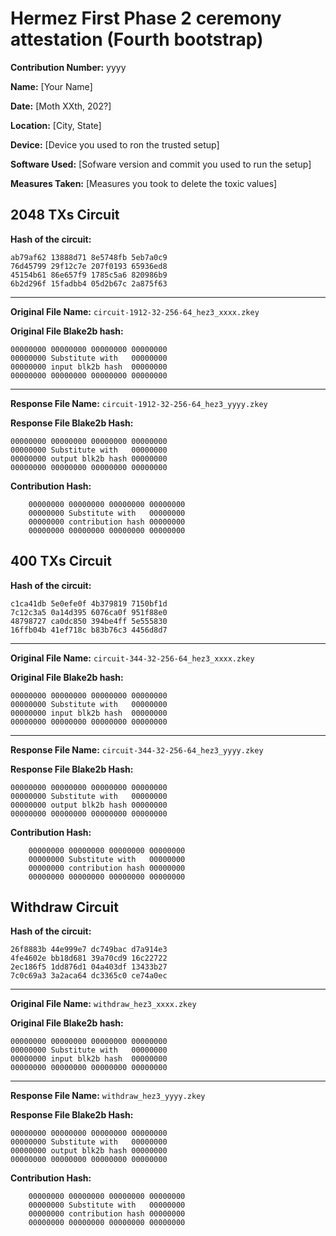 # Hermez First Phase 2 ceremony attestation  (Fourth bootstrap)

**Contribution Number:**    yyyy

**Name:**    [Your Name]

**Date:**    [Moth XXth, 202?]

**Location:**   [City, State]

**Device:** [Device you used to ron the trusted setup]

**Software Used:** [Sofware version and commit you used to run the setup]

**Measures Taken:** [Measures you took to delete the toxic values]


## 2048 TXs Circuit

**Hash of the circuit:**
````
ab79af62 13888d71 8e5748fb 5eb7a0c9
76d45799 29f12c7e 207f0193 65936ed8
45154b61 86e657f9 1785c5a6 820986b9
6b2d296f 15fadbb4 05d2b67c 2a875f63
````

---

**Original File Name:** `circuit-1912-32-256-64_hez3_xxxx.zkey`

**Original File Blake2b hash:**
````
00000000 00000000 00000000 00000000
00000000 Substitute with   00000000
00000000 input blk2b hash  00000000
00000000 00000000 00000000 00000000
````

---

**Response File Name:** `circuit-1912-32-256-64_hez3_yyyy.zkey`

**Response File Blake2b Hash:**
````
00000000 00000000 00000000 00000000
00000000 Substitute with   00000000
00000000 output blk2b hash 00000000
00000000 00000000 00000000 00000000
````

**Contribution Hash:**
````
    00000000 00000000 00000000 00000000
    00000000 Substitute with   00000000
    00000000 contribution hash 00000000
    00000000 00000000 00000000 00000000
````

## 400 TXs Circuit

**Hash of the circuit:**
````
c1ca41db 5e0efe0f 4b379819 7150bf1d
7c12c3a5 0a14d395 6076ca0f 951f88e0
48798727 ca0dc850 394be4ff 5e555830
16ffb04b 41ef718c b83b76c3 4456d8d7
````

---

**Original File Name:** `circuit-344-32-256-64_hez3_xxxx.zkey`

**Original File Blake2b hash:**
````
00000000 00000000 00000000 00000000
00000000 Substitute with   00000000
00000000 input blk2b hash  00000000
00000000 00000000 00000000 00000000
````

---

**Response File Name:** `circuit-344-32-256-64_hez3_yyyy.zkey`

**Response File Blake2b Hash:**
````
00000000 00000000 00000000 00000000
00000000 Substitute with   00000000
00000000 output blk2b hash 00000000
00000000 00000000 00000000 00000000
````

**Contribution Hash:**
````
    00000000 00000000 00000000 00000000
    00000000 Substitute with   00000000
    00000000 contribution hash 00000000
    00000000 00000000 00000000 00000000
````

## Withdraw Circuit

**Hash of the circuit:**
````
26f8883b 44e999e7 dc749bac d7a914e3
4fe4602e bb18d681 39a70cd9 16c22722
2ec186f5 1dd876d1 04a403df 13433b27
7c0c69a3 3a2aca64 dc3365c0 ce74a0ec
````

---

**Original File Name:** `withdraw_hez3_xxxx.zkey`

**Original File Blake2b hash:**
````
00000000 00000000 00000000 00000000
00000000 Substitute with   00000000
00000000 input blk2b hash  00000000
00000000 00000000 00000000 00000000
````

---

**Response File Name:** `withdraw_hez3_yyyy.zkey`

**Response File Blake2b Hash:**
````
00000000 00000000 00000000 00000000
00000000 Substitute with   00000000
00000000 output blk2b hash 00000000
00000000 00000000 00000000 00000000
````

**Contribution Hash:**
````
    00000000 00000000 00000000 00000000
    00000000 Substitute with   00000000
    00000000 contribution hash 00000000
    00000000 00000000 00000000 00000000
````
